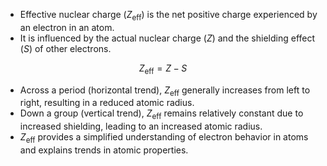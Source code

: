 
- Effective nuclear charge ($Z_{\text{eff}}$) is the net positive charge experienced by an electron in an atom.
- It is influenced by the actual nuclear charge $(Z)$ and the shielding effect $(S)$ of other electrons.

$$
	Z_{\text{eff}} = Z - S
$$

- Across a period (horizontal trend), $Z_{\text{eff}}$ generally increases from left to right, resulting in a reduced atomic radius.
- Down a group (vertical trend), $Z_{\text{eff}}$ remains relatively constant due to increased shielding, leading to an increased atomic radius.
- $Z_{\text{eff}}$ provides a simplified understanding of electron behavior in atoms and explains trends in atomic properties.